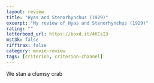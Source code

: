 ```yaml
---
layout: review
title: "Hyas and Stenorhynchus (1929)"
excerpt: "My review of Hyas and Stenorhynchus (1929)"
rating: ""
letterboxd_url: https://boxd.it/4KCsI3
mst3k: false
rifftrax: false
category: movie-review
tags: [criterion, criterion-channel]
---
```


We stan a clumsy crab
